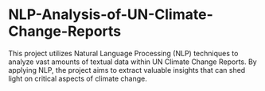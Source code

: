 # NLP-Analysis-of-UN-Climate-Change-Reports
This project utilizes Natural Language Processing (NLP) techniques to analyze vast amounts of textual data within UN Climate Change Reports. By applying NLP, the project aims to extract valuable insights that can shed light on critical aspects of climate change.
